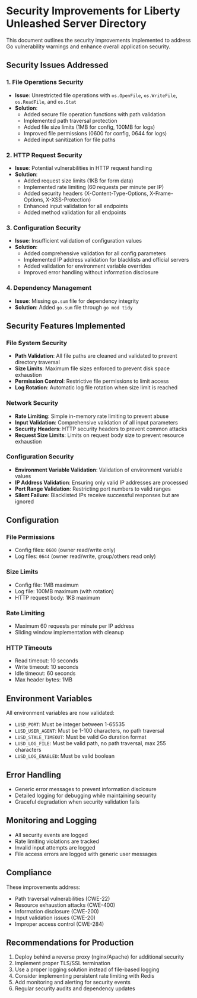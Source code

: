 # Security Improvements for Liberty Unleashed Server Directory

This document outlines the security improvements implemented to address Go vulnerability warnings and enhance overall application security.

## Security Issues Addressed

### 1. File Operations Security
- **Issue**: Unrestricted file operations with `os.OpenFile`, `os.WriteFile`, `os.ReadFile`, and `os.Stat`
- **Solution**: 
  - Added secure file operation functions with path validation
  - Implemented path traversal protection
  - Added file size limits (1MB for config, 100MB for logs)
  - Improved file permissions (0600 for config, 0644 for logs)
  - Added input sanitization for file paths

### 2. HTTP Request Security
- **Issue**: Potential vulnerabilities in HTTP request handling
- **Solution**:
  - Added request size limits (1KB for form data)
  - Implemented rate limiting (60 requests per minute per IP)
  - Added security headers (X-Content-Type-Options, X-Frame-Options, X-XSS-Protection)
  - Enhanced input validation for all endpoints
  - Added method validation for all endpoints

### 3. Configuration Security
- **Issue**: Insufficient validation of configuration values
- **Solution**:
  - Added comprehensive validation for all config parameters
  - Implemented IP address validation for blacklists and official servers
  - Added validation for environment variable overrides
  - Improved error handling without information disclosure

### 4. Dependency Management
- **Issue**: Missing `go.sum` file for dependency integrity
- **Solution**: Added `go.sum` file through `go mod tidy`

## Security Features Implemented

### File System Security
- **Path Validation**: All file paths are cleaned and validated to prevent directory traversal
- **Size Limits**: Maximum file sizes enforced to prevent disk space exhaustion
- **Permission Control**: Restrictive file permissions to limit access
- **Log Rotation**: Automatic log file rotation when size limit is reached

### Network Security
- **Rate Limiting**: Simple in-memory rate limiting to prevent abuse
- **Input Validation**: Comprehensive validation of all input parameters
- **Security Headers**: HTTP security headers to prevent common attacks
- **Request Size Limits**: Limits on request body size to prevent resource exhaustion

### Configuration Security
- **Environment Variable Validation**: Validation of environment variable values
- **IP Address Validation**: Ensuring only valid IP addresses are processed
- **Port Range Validation**: Restricting port numbers to valid ranges
- **Silent Failure**: Blacklisted IPs receive successful responses but are ignored

## Configuration

### File Permissions
- Config files: `0600` (owner read/write only)
- Log files: `0644` (owner read/write, group/others read only)

### Size Limits
- Config file: 1MB maximum
- Log file: 100MB maximum (with rotation)
- HTTP request body: 1KB maximum

### Rate Limiting
- Maximum 60 requests per minute per IP address
- Sliding window implementation with cleanup

### HTTP Timeouts
- Read timeout: 10 seconds
- Write timeout: 10 seconds  
- Idle timeout: 60 seconds
- Max header bytes: 1MB

## Environment Variables

All environment variables are now validated:
- `LUSD_PORT`: Must be integer between 1-65535
- `LUSD_USER_AGENT`: Must be 1-100 characters, no path traversal
- `LUSD_STALE_TIMEOUT`: Must be valid Go duration format
- `LUSD_LOG_FILE`: Must be valid path, no path traversal, max 255 characters
- `LUSD_LOG_ENABLED`: Must be valid boolean

## Error Handling

- Generic error messages to prevent information disclosure
- Detailed logging for debugging while maintaining security
- Graceful degradation when security validation fails

## Monitoring and Logging

- All security events are logged
- Rate limiting violations are tracked
- Invalid input attempts are logged
- File access errors are logged with generic user messages

## Compliance

These improvements address:
- Path traversal vulnerabilities (CWE-22)
- Resource exhaustion attacks (CWE-400)
- Information disclosure (CWE-200)
- Input validation issues (CWE-20)
- Improper access control (CWE-284)

## Recommendations for Production

1. Deploy behind a reverse proxy (nginx/Apache) for additional security
2. Implement proper TLS/SSL termination
3. Use a proper logging solution instead of file-based logging
4. Consider implementing persistent rate limiting with Redis
5. Add monitoring and alerting for security events
6. Regular security audits and dependency updates
